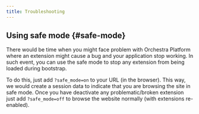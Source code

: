 ```yaml
---
title: Troubleshooting
---
```


## Using safe mode {#safe-mode}

There would be time when you might face problem with Orchestra Platform where an extension might cause a bug and your application stop working. In such event, you can use the safe mode to stop any extension from being loaded during bootstrap.

To do this, just add `?safe_mode=on` to your URL (in the browser). This way, we would create a session data to indicate that you are browsing the site in safe mode. Once you have deactivate any problematic/broken extension just add `?safe_mode=off` to browse the website normally (with extensions re-enabled).
